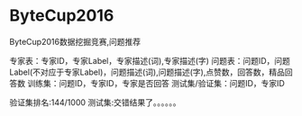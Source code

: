 # ByteCup2016
ByteCup2016数据挖掘竞赛,问题推荐

专家表：专家ID，专家Label，专家描述(词),专家描述(字)
问题表：问题ID，问题Label(不对应于专家Label)，问题描述(词),问题描述(字),点赞数，回答数，精品回答数
训练集：问题ID，专家ID，专家是否回答
测试集/验证集：问题ID，专家ID

验证集排名:144/1000
测试集:交错结果了。。。。。。

